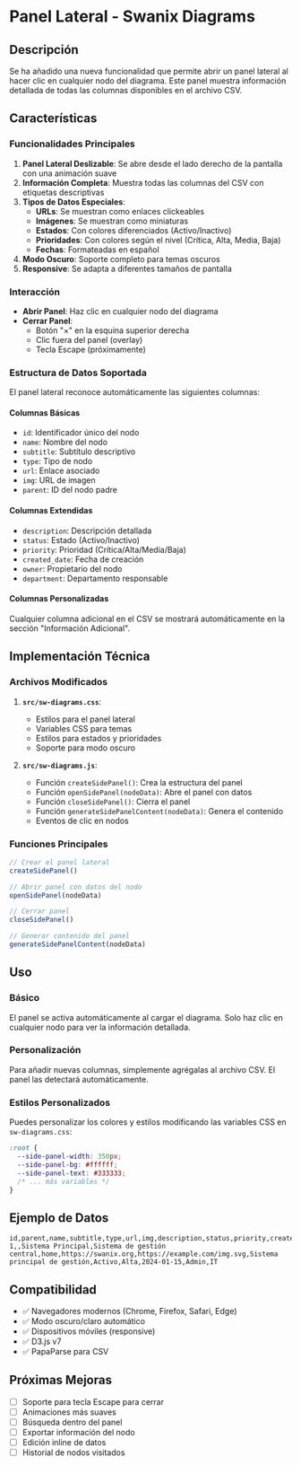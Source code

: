 # Panel Lateral - Swanix Diagrams

## Descripción

Se ha añadido una nueva funcionalidad que permite abrir un panel lateral al hacer clic en cualquier nodo del diagrama. Este panel muestra información detallada de todas las columnas disponibles en el archivo CSV.

## Características

### Funcionalidades Principales

1. **Panel Lateral Deslizable**: Se abre desde el lado derecho de la pantalla con una animación suave
2. **Información Completa**: Muestra todas las columnas del CSV con etiquetas descriptivas
3. **Tipos de Datos Especiales**:
   - **URLs**: Se muestran como enlaces clickeables
   - **Imágenes**: Se muestran como miniaturas
   - **Estados**: Con colores diferenciados (Activo/Inactivo)
   - **Prioridades**: Con colores según el nivel (Crítica, Alta, Media, Baja)
   - **Fechas**: Formateadas en español
4. **Modo Oscuro**: Soporte completo para temas oscuros
5. **Responsive**: Se adapta a diferentes tamaños de pantalla

### Interacción

- **Abrir Panel**: Haz clic en cualquier nodo del diagrama
- **Cerrar Panel**: 
  - Botón "×" en la esquina superior derecha
  - Clic fuera del panel (overlay)
  - Tecla Escape (próximamente)

### Estructura de Datos Soportada

El panel lateral reconoce automáticamente las siguientes columnas:

#### Columnas Básicas
- `id`: Identificador único del nodo
- `name`: Nombre del nodo
- `subtitle`: Subtítulo descriptivo
- `type`: Tipo de nodo
- `url`: Enlace asociado
- `img`: URL de imagen
- `parent`: ID del nodo padre

#### Columnas Extendidas
- `description`: Descripción detallada
- `status`: Estado (Activo/Inactivo)
- `priority`: Prioridad (Crítica/Alta/Media/Baja)
- `created_date`: Fecha de creación
- `owner`: Propietario del nodo
- `department`: Departamento responsable

#### Columnas Personalizadas
Cualquier columna adicional en el CSV se mostrará automáticamente en la sección "Información Adicional".

## Implementación Técnica

### Archivos Modificados

1. **`src/sw-diagrams.css`**:
   - Estilos para el panel lateral
   - Variables CSS para temas
   - Estilos para estados y prioridades
   - Soporte para modo oscuro

2. **`src/sw-diagrams.js`**:
   - Función `createSidePanel()`: Crea la estructura del panel
   - Función `openSidePanel(nodeData)`: Abre el panel con datos
   - Función `closeSidePanel()`: Cierra el panel
   - Función `generateSidePanelContent(nodeData)`: Genera el contenido
   - Eventos de clic en nodos

### Funciones Principales

```javascript
// Crear el panel lateral
createSidePanel()

// Abrir panel con datos del nodo
openSidePanel(nodeData)

// Cerrar panel
closeSidePanel()

// Generar contenido del panel
generateSidePanelContent(nodeData)
```

## Uso

### Básico
El panel se activa automáticamente al cargar el diagrama. Solo haz clic en cualquier nodo para ver la información detallada.

### Personalización
Para añadir nuevas columnas, simplemente agrégalas al archivo CSV. El panel las detectará automáticamente.

### Estilos Personalizados
Puedes personalizar los colores y estilos modificando las variables CSS en `sw-diagrams.css`:

```css
:root {
  --side-panel-width: 350px;
  --side-panel-bg: #ffffff;
  --side-panel-text: #333333;
  /* ... más variables */
}
```

## Ejemplo de Datos

```csv
id,parent,name,subtitle,type,url,img,description,status,priority,created_date,owner,department
1,,Sistema Principal,Sistema de gestión central,home,https://swanix.org,https://example.com/img.svg,Sistema principal de gestión,Activo,Alta,2024-01-15,Admin,IT
```

## Compatibilidad

- ✅ Navegadores modernos (Chrome, Firefox, Safari, Edge)
- ✅ Modo oscuro/claro automático
- ✅ Dispositivos móviles (responsive)
- ✅ D3.js v7
- ✅ PapaParse para CSV

## Próximas Mejoras

- [ ] Soporte para tecla Escape para cerrar
- [ ] Animaciones más suaves
- [ ] Búsqueda dentro del panel
- [ ] Exportar información del nodo
- [ ] Edición inline de datos
- [ ] Historial de nodos visitados 